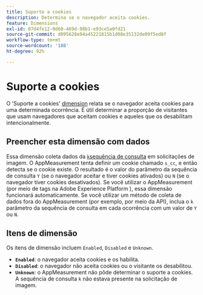 ```yaml
---
title: Suporte a cookies
description: Determina se o navegador aceita cookies.
feature: Dimensions
exl-id: 07d4fe12-0d60-469d-98b1-e93ce5a0fd21
source-git-commit: d095628e94a45221815b1d08e35132de09f5ed8f
workflow-type: tm+mt
source-wordcount: '188'
ht-degree: 92%

---
```


# Suporte a cookies

O &#39;Suporte a cookies&#39; [dimension](overview.md) relata se o navegador aceita cookies para uma determinada ocorrência. É útil determinar a proporção de visitantes que usam navegadores que aceitam cookies e aqueles que os desabilitam intencionalmente.

## Preencher esta dimensão com dados

Essa dimensão coleta dados da [`k`sequência de consulta](/help/implement/validate/query-parameters.md) em solicitações de imagem. O AppMeasurement tenta definir um cookie chamado `s_cc`, e então detecta se o cookie existe. O resultado é o valor do parâmetro da sequência de consulta `Y` (se o navegador aceitar e tiver cookies ativados) ou `N` (se o navegador tiver cookies desativados). Se você utilizar o AppMeasurement (por meio de tags na Adobe Experience Platform ), essa dimensão funcionará automaticamente. Se você utilizar um método de coleta de dados fora do AppMeasurement (por exemplo, por meio da API), inclua o `k` parâmetro da sequência de consulta em cada ocorrência com um valor de `Y` ou `N`.

## Itens de dimensão

Os itens de dimensão incluem `Enabled`, `Disabled` e `Unknown`.

* **`Enabled`**: o navegador aceita cookies e os habilita.
* **`Disabled`**: o navegador não aceita cookies ou o visitante os desabilitou.
* **`Unknown`**: o AppMeasurement não pôde determinar o suporte a cookies. A sequência de consulta `k` não estava presente na solicitação de imagem.
